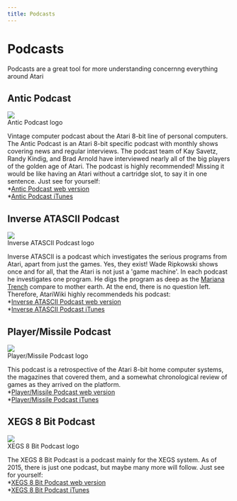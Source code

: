 ```yaml
---
title: Podcasts
---
```

# Podcasts  
Podcasts are a great tool for more understanding concernng everything around Atari  
## Antic Podcast  
![](attachments/Antic.png)  
Antic Podcast logo  
  
Vintage computer podcast about the Atari 8-bit line of personal computers.  
The Antic Podcast is an Atari 8-bit specific podcast with monthly shows covering news and regular interviews. The podcast team of Kay Savetz, Randy Kindig, and Brad Arnold have interviewed nearly all of the big players of the golden age of Atari.  The podcast is highly recommended! Missing it would be like having an Atari without a cartridge slot, to say it in one sentence. Just see for yourself:  
*[Antic Podcast web version](http://ataripodcast.com/)  
*[Antic Podcast iTunes](https://itunes.apple.com/de/podcast/antic-the-atari-8-bit-podcast/id663593797?mt=2)  
## Inverse ATASCII Podcast  
![](attachments/Inverse_ATASCII.png)  
Inverse ATASCII Podcast logo  
  
Inverse ATASCII is a podcast which investigates the serious programs from Atari, apart from just the games. Yes, they exist! Wade Ripkowski shows once and for all, that the Atari is not just a 'game machine'. In each podcast he investigates one program. He digs the program as deep as the [Mariana Trench](https://en.wikipedia.org/wiki/Mariana_Trench) compare to mother earth. At the end, there is no question left. Therefore, AtariWiki highly recommendeds his podcast:  
*[Inverse ATASCII Podcast web version](http://inverseatascii.info/)  
*[Inverse ATASCII Podcast iTunes](https://itunes.apple.com/de/podcast/inverse-atascii/id919358656?mt=2)  
## Player/Missile Podcast  
![](attachments/PM.png)  
Player/Missile Podcast logo  
  
This podcast is a retrospective of the Atari 8-bit home computer systems, the magazines that covered them, and a somewhat chronological review of games as they arrived on the platform.  
*[Player/Missile Podcast web version](http://playermissile.com/)  
*[Player/Missile Podcast iTunes](https://itunes.apple.com/de/podcast/player-missile/id899290995?mt=2)  
## XEGS 8 Bit Podcast  
![](attachments/XEGS.jpg)  
XEGS 8 Bit Podcast logo  
  
The XEGS 8 Bit Podcast is a podcast mainly for the XEGS system. As of 2015, there is just one podcast, but maybe many more will follow. Just see for yourself:  
*[XEGS 8 Bit Podcast web version](http://www.xegs8bit.com/)  
*[XEGS 8 Bit Podcast iTunes](https://itunes.apple.com/de/podcast/atari-xegs-cart-by-cart-podcast/id1062131864?mt=2)  
